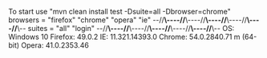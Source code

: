 To start use "mvn clean install test -Dsuite=all -Dbrowser=chrome"
browsers	=	"firefox"
				"chrome"
				"opera"
				"ie"
--//**\\----//**\\----//**\\----//**\\----//**\\----//**\\--
suites =		"all"
				"login"
--//**\\----//**\\----//**\\----//**\\----//**\\----//**\\--
OS: 		Windows 10
Firefox:	49.0.2
IE: 		11.321.14393.0
Chrome:		54.0.2840.71 m (64-bit)
Opera:		41.0.2353.46